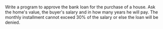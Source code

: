 Write a program to approve the bank loan for the purchase of a house. Ask the home's value, the buyer's salary and in how many years he will pay. The monthly installment cannot exceed 30% of the salary or else the loan will be denied.
